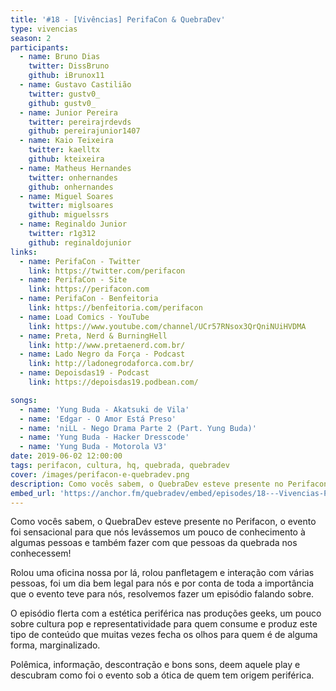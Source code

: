 ```yaml
---
title: '#18 - [Vivências] PerifaCon & QuebraDev'
type: vivencias
season: 2
participants:
  - name: Bruno Dias
    twitter: DissBruno
    github: iBrunox11
  - name: Gustavo Castilião
    twitter: gustv0_
    github: gustv0_
  - name: Junior Pereira
    twitter: pereirajrdevds
    github: pereirajunior1407
  - name: Kaio Teixeira
    twitter: kaelltx
    github: kteixeira
  - name: Matheus Hernandes
    twitter: onhernandes
    github: onhernandes
  - name: Miguel Soares
    twitter: miglsoares
    github: miguelssrs
  - name: Reginaldo Junior
    twitter: r1g312
    github: reginaldojunior
links:
  - name: PerifaCon - Twitter
    link: https://twitter.com/perifacon
  - name: PerifaCon - Site
    link: https://perifacon.com
  - name: PerifaCon - Benfeitoria
    link: https://benfeitoria.com/perifacon
  - name: Load Comics - YouTube
    link: https://www.youtube.com/channel/UCr57RNsox3QrQniNUiHVDMA
  - name: Preta, Nerd & BurningHell
    link: http://www.pretaenerd.com.br/
  - name: Lado Negro da Força - Podcast
    link: http://ladonegrodaforca.com.br/
  - name: Depoisdas19 - Podcast
    link: https://depoisdas19.podbean.com/

songs:
  - name: 'Yung Buda - Akatsuki de Vila'
  - name: 'Edgar - O Amor Está Preso'
  - name: 'niLL - Nego Drama Parte 2 (Part. Yung Buda)'
  - name: 'Yung Buda - Hacker Dresscode'
  - name: 'Yung Buda - Motorola V3'
date: 2019-06-02 12:00:00
tags: perifacon, cultura, hq, quebrada, quebradev
cover: /images/perifacon-e-quebradev.png
description: Como vocês sabem, o QuebraDev esteve presente no Perifacon, o evento foi sensacional para que nós levássemos um pouco de conhecimento à algumas pessoas e também fazer com que pessoas da quebrada nos conhecessem!
embed_url: 'https://anchor.fm/quebradev/embed/episodes/18---Vivencias-PerifaCon--QuebraDev-eclvd1'
---
```


Como vocês sabem, o QuebraDev esteve presente no Perifacon, o evento foi sensacional para que nós levássemos um pouco de conhecimento à algumas pessoas e também fazer com que pessoas da quebrada nos conhecessem!

Rolou uma oficina nossa por lá, rolou panfletagem e interação com várias pessoas, foi um dia bem legal para nós e por conta de toda a importância que o evento teve para nós, resolvemos fazer um episódio falando sobre.

O episódio flerta com a estética periférica nas produções geeks, um pouco sobre cultura pop e representatividade para quem consume e produz este tipo de conteúdo que muitas vezes fecha os olhos para quem é de alguma forma, marginalizado.

Polêmica, informação, descontração e bons sons, deem aquele play e descubram como foi o evento sob a ótica de quem tem origem periférica.

